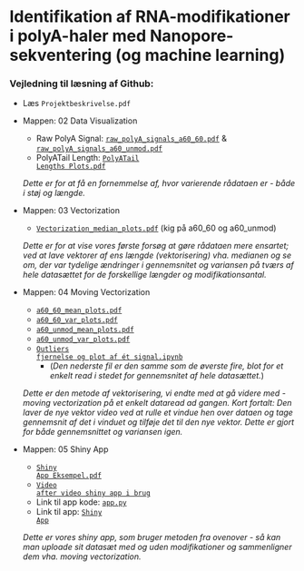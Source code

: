 # Identifikation af RNA-modifikationer i polyA-haler med Nanopore-sekventering (og machine learning)

### Vejledning til læsning af Github:
- Læs `Projektbeskrivelse.pdf` 

-  Mappen: 02 Data Visualization
    - Raw PolyA Signal: <a href="https://github.com/Najaandrup/Dataprojekt/blob/main/02%20Data%20Visualization/Raw%20PolyA%20Signal/raw_polyA_signals_a60_60.pdf"><code>raw_polyA_signals_a60_60.pdf</code></a> & <a href="https://github.com/Najaandrup/Dataprojekt/blob/main/02%20Data%20Visualization/Raw%20PolyA%20Signal/raw_polyA_signals_a60_unmod.pdf"><code>raw_polyA_signals_a60_unmod.pdf</code></a>
    - PolyATail Length: <a href="https://github.com/Najaandrup/Dataprojekt/blob/main/02%20Data%20Visualization/PolyATail%20Length/PolyATail%20Lengths%20Plots.pdf"><code>PolyATail Lengths Plots.pdf</code></a>

     *Dette er for at få en fornemmelse af, hvor varierende rådataen er - både i støj og længde.*
 
- Mappen: 03 Vectorization
    - <a href="https://github.com/Najaandrup/Dataprojekt/blob/main/03%20Vectorization/Vectorization_median_plots.pdf"><code>Vectorization_median_plots.pdf</code></a> (kig på a60_60 og a60_unmod)
 
     *Dette er for at vise vores første forsøg at gøre rådataen mere ensartet; ved at lave vektorer af ens længde (vektorisering) vha. medianen og se om, der var tydelige ændringer i gennemsnitet og variansen på tværs af hele datasættet for de forskellige længder og modifikationsantal.*

- Mappen: 04 Moving Vectorization
    - <a href="https://github.com/Najaandrup/Dataprojekt/blob/main/04%20Moving%20Vectorization/a60_60_mean_plots.pdf"><code>a60_60_mean_plots.pdf</code></a>
    - <a href="https://github.com/Najaandrup/Dataprojekt/blob/main/04%20Moving%20Vectorization/a60_60_var_plots.pdf"><code>a60_60_var_plots.pdf</code></a>
    - <a href="https://github.com/Najaandrup/Dataprojekt/blob/main/04%20Moving%20Vectorization/a60_unmod_mean_plots.pdf"><code>a60_unmod_mean_plots.pdf</code></a>
    - <a href="https://github.com/Najaandrup/Dataprojekt/blob/main/04%20Moving%20Vectorization/a60_unmod_var_plots.pdf"><code>a60_unmod_var_plots.pdf</code></a>
    - <a href="https://github.com/Najaandrup/Dataprojekt/blob/main/04%20Moving%20Vectorization/Outliers%20fjernelse%20og%20plot%20af%20%C3%A9t%20signal.ipynb"><code>Outliers fjernelse og plot af ét signal.ipynb</code></a>
        - (*Den nederste fil er den samme som de øverste fire, blot for et enkelt read i stedet for gennemsnitet af hele datasættet.*)

     *Dette er den metode af vektorisering, vi endte med at gå videre med - moving vectorization på et enkelt dataread ad gangen. Kort fortalt: Den laver de nye vektor video ved at rulle et vindue hen over dataen og tage gennemsnit af det i vinduet og tilføje det til den nye vektor. Dette er gjort for både gennemsnittet og variansen igen.*
 
- Mappen: 05 Shiny App
    - <a href="https://github.com/Najaandrup/Dataprojekt/blob/main/05%20Shiny%20App/Shiny%20App%20Eksempel.pdf"><code>Shiny App Eksempel.pdf</code></a>
    - <a href="https://juliemalm.github.io/Video-dataprojekt/"><code>Video after video shiny app i brug</code></a>
    - Link til app kode: <a href="https://github.com/Najaandrup/Dataprojekt/blob/main/05%20Shiny%20App/app.py"><code>app.py</code></a>
    - Link til app: <a href="https://naja.shinyapps.io/05_shiny_app/"><code>Shiny App</code></a>

     *Dette er vores shiny app, som bruger metoden fra ovenover - så kan man uploade sit datasæt med og uden modifikationer og sammenligner dem vha. moving vectorization.*






